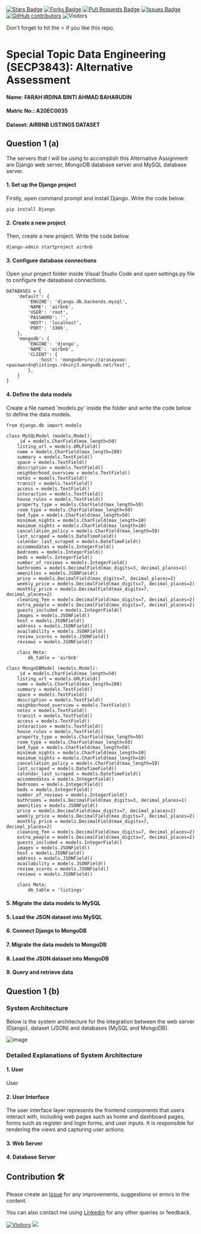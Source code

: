 <a href="https://github.com/drshahizan/SECP3843/stargazers"><img src="https://img.shields.io/github/stars/drshahizan/SECP3843" alt="Stars Badge"/></a>
<a href="https://github.com/drshahizan/SECP3843/network/members"><img src="https://img.shields.io/github/forks/drshahizan/SECP3843" alt="Forks Badge"/></a>
<a href="https://github.com/drshahizan/SECP3843/pulls"><img src="https://img.shields.io/github/issues-pr/drshahizan/SECP3843" alt="Pull Requests Badge"/></a>
<a href="https://github.com/drshahizan/SECP3843/issues"><img src="https://img.shields.io/github/issues/drshahizan/SECP3843" alt="Issues Badge"/></a>
<a href="https://github.com/drshahizan/SECP3843/graphs/contributors"><img alt="GitHub contributors" src="https://img.shields.io/github/contributors/drshahizan/SECP3843?color=2b9348"></a>
![Visitors](https://api.visitorbadge.io/api/visitors?path=https%3A%2F%2Fgithub.com%2Fdrshahizan%2FSECP3843&labelColor=%23d9e3f0&countColor=%23697689&style=flat)


Don't forget to hit the :star: if you like this repo.

# Special Topic Data Engineering (SECP3843): Alternative Assessment

#### Name: FARAH IRDINA BINTI AHMAD BAHARUDIN
#### Matric No.: A20EC0035
#### Dataset: AIRBNB LISTINGS DATASET

## Question 1 (a)

The servers that I will be using to accomplish this Alternative Assignment are Django web server, MongoDB database server and MySQL database server. 

#### 1. Set up the Django project

Firstly, open command prompt and install Django. Write the code below.

```
pip install Django
```

#### 2. Create a new project

Then, create a new project. Write the code below.

```
django-admin startproject airbnb
```

#### 3. Configure database connections

Open your project folder inside Visual Studio Code and open settings.py file to configure the dataabase connections.

```
DATABASES = {
    'default': {
        'ENGINE': 'django.db.backends.mysql',
        'NAME': 'airbnb',
        'USER': 'root',
        'PASSWORD': '',
        'HOST': 'localhost',
        'PORT': '3306',
    },
    'mongodb': {
        'ENGINE': 'djongo',
        'NAME': 'airbnb',
        'CLIENT': {
            'host': 'mongodb+srv://arasayooo:<password>@listings.rdxcnj3.mongodb.net/test',
        },
    }
}
```

#### 4. Define the data models

Create a file named 'models.py' inside the folder and write the code below to define the data models.

```
from django.db import models

class MySQLModel (models.Model):
    _id = models.CharField(max_length=50)
    listing_url = models.URLField()
    name = models.CharField(max_length=200)
    summary = models.TextField()
    space = models.TextField()
    description = models.TextField()
    neighborhood_overview = models.TextField()
    notes = models.TextField()
    transit = models.TextField()
    access = models.TextField()
    interaction = models.TextField()
    house_rules = models.TextField()
    property_type = models.CharField(max_length=50)
    room_type = models.CharField(max_length=50)
    bed_type = models.CharField(max_length=50)
    minimum_nights = models.CharField(max_length=10)
    maximum_nights = models.CharField(max_length=10)
    cancellation_policy = models.CharField(max_length=50)
    last_scraped = models.DateTimeField()
    calendar_last_scraped = models.DateTimeField()
    accommodates = models.IntegerField()
    bedrooms = models.IntegerField()
    beds = models.IntegerField()
    number_of_reviews = models.IntegerField()
    bathrooms = models.DecimalField(max_digits=3, decimal_places=1)
    amenities = models.JSONField()
    price = models.DecimalField(max_digits=7, decimal_places=2)
    weekly_price = models.DecimalField(max_digits=7, decimal_places=2)
    monthly_price = models.DecimalField(max_digits=7, decimal_places=2)
    cleaning_fee = models.DecimalField(max_digits=7, decimal_places=2)
    extra_people = models.DecimalField(max_digits=7, decimal_places=2)
    guests_included = models.IntegerField()
    images = models.JSONField()
    host = models.JSONField()
    address = models.JSONField()
    availability = models.JSONField()
    review_scores = models.JSONField()
    reviews = models.JSONField()
    
    class Meta:
        db_table = 'airbnb'

class MongoDBModel (models.Model):
    _id = models.CharField(max_length=50)
    listing_url = models.URLField()
    name = models.CharField(max_length=200)
    summary = models.TextField()
    space = models.TextField()
    description = models.TextField()
    neighborhood_overview = models.TextField()
    notes = models.TextField()
    transit = models.TextField()
    access = models.TextField()
    interaction = models.TextField()
    house_rules = models.TextField()
    property_type = models.CharField(max_length=50)
    room_type = models.CharField(max_length=50)
    bed_type = models.CharField(max_length=50)
    minimum_nights = models.CharField(max_length=10)
    maximum_nights = models.CharField(max_length=10)
    cancellation_policy = models.CharField(max_length=50)
    last_scraped = models.DateTimeField()
    calendar_last_scraped = models.DateTimeField()
    accommodates = models.IntegerField()
    bedrooms = models.IntegerField()
    beds = models.IntegerField()
    number_of_reviews = models.IntegerField()
    bathrooms = models.DecimalField(max_digits=3, decimal_places=1)
    amenities = models.JSONField()
    price = models.DecimalField(max_digits=7, decimal_places=2)
    weekly_price = models.DecimalField(max_digits=7, decimal_places=2)
    monthly_price = models.DecimalField(max_digits=7, decimal_places=2)
    cleaning_fee = models.DecimalField(max_digits=7, decimal_places=2)
    extra_people = models.DecimalField(max_digits=7, decimal_places=2)
    guests_included = models.IntegerField()
    images = models.JSONField()
    host = models.JSONField()
    address = models.JSONField()
    availability = models.JSONField()
    review_scores = models.JSONField()
    reviews = models.JSONField()
    
    class Meta:
        db_table = 'listings'
```

#### 5. Migrate the data models to MySQL



#### 5. Load the JSON dataset into MySQL

#### 6. Connect Django to MongoDB

#### 7. Migrate the data models to MongoDB

#### 8. Load the JSON dataset into MongoDB

#### 9. Query and retrieve data

## Question 1 (b)

### System Architecture

Below is the system architecture for the integration between the web server (Django), dataset (JSON) and databases (MySQL and MongoDB).

![image](https://github.com/drshahizan/SECP3843/blob/main/submission/FarahIrdina/question1/files/images/architecture.png)

### Detailed Explanations of System Architecture

#### 1. User
User 
#### 2. User Interface
The user interface layer represents the frontend components that users interact with, including web pages such as home and dashboard pages, forms such as register and login forms, and user inputs. It is responsible for rendering the views and capturing user actions.

#### 3. Web Server

#### 4. Database Server

## Contribution 🛠️
Please create an [Issue](https://github.com/drshahizan/special-topic-data-engineering/issues) for any improvements, suggestions or errors in the content.

You can also contact me using [Linkedin](https://www.linkedin.com/in/drshahizan/) for any other queries or feedback.

[![Visitors](https://api.visitorbadge.io/api/visitors?path=https%3A%2F%2Fgithub.com%2Fdrshahizan&labelColor=%23697689&countColor=%23555555&style=plastic)](https://visitorbadge.io/status?path=https%3A%2F%2Fgithub.com%2Fdrshahizan)
![](https://hit.yhype.me/github/profile?user_id=81284918)


